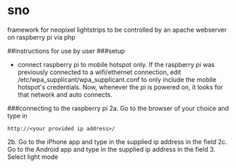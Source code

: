 # sno
framework for neopixel lightstrips to be controlled by an apache webserver on raspberry pi via php

##instructions for use by user
###setup
- connect raspberry pi to mobile hotspot only. If the raspberry pi was previously connected to a wifi/ethernet connection, edit /etc/wpa_supplicant/wpa_supplicant.conf to only include the mobile hotspot's credentials. Now, whenever the pi is powered on, it looks for that network and auto connects.

###connecting to the raspberry pi
2a. Go to the browser of your choice and type in
```
http://<your provided ip address>/
```
2b. Go to the iPhone app and type in the supplied ip address in the field
2c. Go to the Android app and type in the supplied ip address in the field
3. Select light mode

